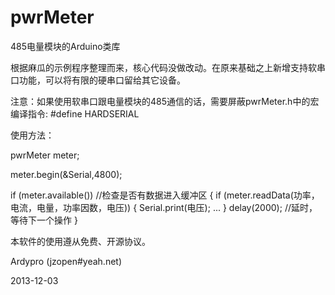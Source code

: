 pwrMeter
========

485电量模块的Arduino类库 

根据麻瓜的示例程序整理而来，核心代码没做改动。在原来基础之上新增支持软串口功能，可以将有限的硬串口留给其它设备。

注意：如果使用软串口跟电量模块的485通信的话，需要屏蔽pwrMeter.h中的宏编译指令:
      #define HARDSERIAL
      


使用方法：

pwrMeter meter;

meter.begin(&Serial,4800);

if (meter.available()) //检查是否有数据进入缓冲区
{
    if (meter.readData(功率，电流，电量，功率因数，电压))
    {
      Serial.print(电压);
      ...
    }
    delay(2000); //延时，等待下一个操作
}




本软件的使用遵从免费、开源协议。 

Ardypro (jzopen#yeah.net)

2013-12-03
